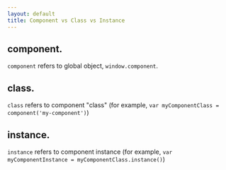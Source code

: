 ```yaml
---
layout: default
title: Component vs Class vs Instance
---
```



## component.

`component` refers to global object, `window.component`.

## class.

`class` refers to component "class" (for example, `var myComponentClass = component('my-component')`)

## instance.

`instance` refers to component instance (for example, `var myComponentInstance = myComponentClass.instance()`)
